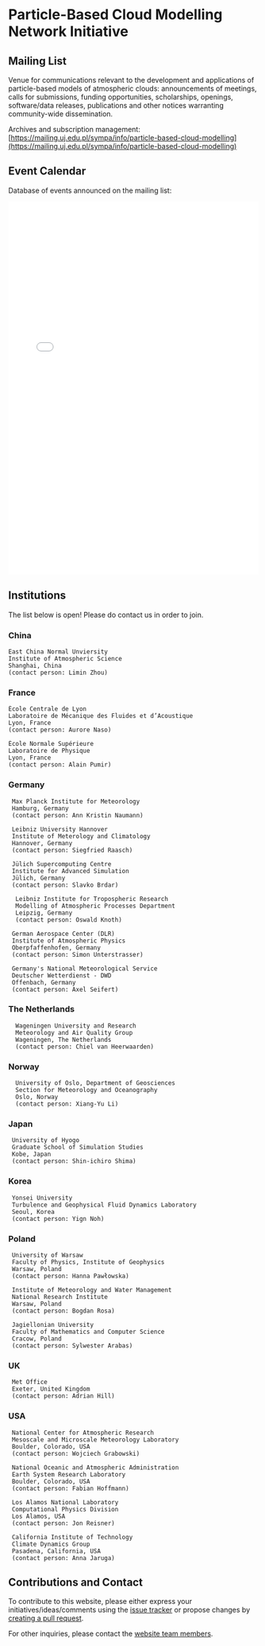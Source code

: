 # Particle-Based Cloud Modelling Network Initiative

## Mailing List

Venue for communications relevant to the development and applications of particle-based models of atmospheric clouds: announcements of meetings, calls for submissions, funding opportunities, scholarships, openings, software/data releases, publications and other notices warranting community-wide dissemination.

Archives and subscription management:    
[https://mailing.uj.edu.pl/sympa/info/particle-based-cloud-modelling](https://mailing.uj.edu.pl/sympa/info/particle-based-cloud-modelling)

## Event Calendar

Database of events announced on the mailing list:    
<iframe width="100%" height="750" src="/calendar.html" frameborder="0" allowfullscreen></iframe>

## Institutions

The list below is open! Please do contact us in order to join.

### China
```
East China Normal Unviersity
Institute of Atmospheric Science
Shanghai, China
(contact person: Limin Zhou)
```

### France
```
École Centrale de Lyon 
Laboratoire de Mécanique des Fluides et d’Acoustique
Lyon, France
(contact person: Aurore Naso)
```

```
École Normale Supérieure
Laboratoire de Physique
Lyon, France
(contact person: Alain Pumir)
```

### Germany
```
 Max Planck Institute for Meteorology
 Hamburg, Germany
 (contact person: Ann Kristin Naumann) 
```

```
 Leibniz University Hannover
 Institute of Meterology and Climatology
 Hannover, Germany
 (contact person: Siegfried Raasch)
```

```
 Jülich Supercomputing Centre
 Institute for Advanced Simulation
 Jülich, Germany
 (contact person: Slavko Brdar) 
```

```
  Leibniz Institute for Tropospheric Research 
  Modelling of Atmospheric Processes Department
  Leipzig, Germany
  (contact person: Oswald Knoth)
```

```
 German Aerospace Center (DLR)
 Institute of Atmospheric Physics
 Oberpfaffenhofen, Germany
 (contact person: Simon Unterstrasser) 
```

```  
 Germany's National Meteorological Service
 Deutscher Wetterdienst - DWD
 Offenbach, Germany
 (contact person: Axel Seifert) 
```

### The Netherlands

```
  Wageningen University and Research
  Meteorology and Air Quality Group
  Wageningen, The Netherlands
  (contact person: Chiel van Heerwaarden)
```

### Norway

```
  University of Oslo, Department of Geosciences
  Section for Meteorology and Oceanography
  Oslo, Norway
  (contact person: Xiang-Yu Li)
```

### Japan
```
 University of Hyogo
 Graduate School of Simulation Studies
 Kobe, Japan
 (contact person: Shin-ichiro Shima) 
```

### Korea
```
 Yonsei University
 Turbulence and Geophysical Fluid Dynamics Laboratory
 Seoul, Korea
 (contact person: Yign Noh)
```

### Poland
```
 University of Warsaw
 Faculty of Physics, Institute of Geophysics
 Warsaw, Poland
 (contact person: Hanna Pawłowska)
```

```
 Institute of Meteorology and Water Management
 National Research Institute
 Warsaw, Poland
 (contact person: Bogdan Rosa)
```

```
 Jagiellonian University
 Faculty of Mathematics and Computer Science
 Cracow, Poland
 (contact person: Sylwester Arabas)
```

### UK
```
 Met Office
 Exeter, United Kingdom
 (contact person: Adrian Hill)
```

### USA
```
 National Center for Atmospheric Research
 Mesoscale and Microscale Meteorology Laboratory
 Boulder, Colorado, USA
 (contact person: Wojciech Grabowski)
```

```
 National Oceanic and Atmospheric Administration
 Earth System Research Laboratory
 Boulder, Colorado, USA
 (contact person: Fabian Hoffmann)
```

```
 Los Alamos National Laboratory
 Computational Physics Division
 Los Alamos, USA
 (contact person: Jon Reisner)
```

```
 California Institute of Technology
 Climate Dynamics Group
 Pasadena, California, USA
 (contact person: Anna Jaruga)
```

## Contributions and Contact

To contribute to this website, please either express your initiatives/ideas/comments using the [issue tracker](https://github.com/particle-based-cloud-modelling/particle-based-cloud-modelling.github.io/issues) or propose changes by [creating a pull request](https://github.com/particle-based-cloud-modelling/particle-based-cloud-modelling.github.io/pulls). 

For other inquiries, please contact the [website team members](https://github.com/orgs/particle-based-cloud-modelling/people).
